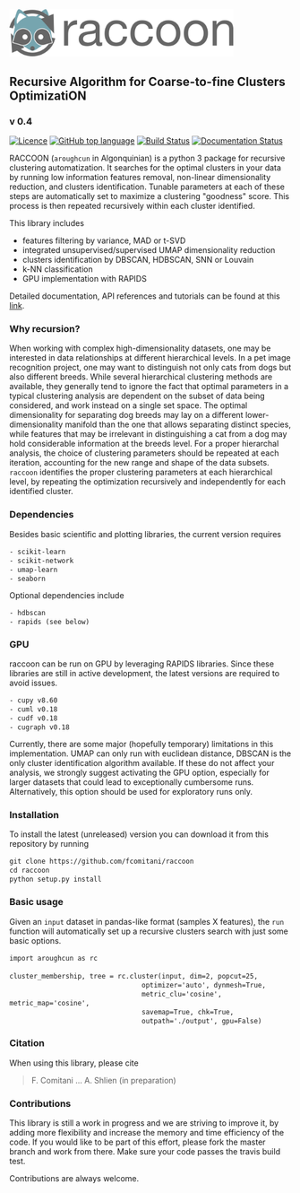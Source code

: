 <img src="docs/figs/logo_rc.png" width=400, padding=100>


## Recursive Algorithm for Coarse-to-fine Clusters OptimizatiON
### v 0.4

[![Licence](https://img.shields.io/github/license/fcomitani/raccoon?style=flat-square)](https://github.com/fcomitani/raccoon/blob/main/LICENSE)
[![GitHub top language](https://img.shields.io/github/languages/top/fcomitani/raccoon?style=flat-square)](https://github.com/fcomitani/raccoon/search?l=python)
[![Build Status](https://img.shields.io/travis/com/fcomitani/raccoon/main?style=flat-square)](https://travis-ci.com/fcomitani/raccoon)
[![Documentation Status](https://readthedocs.org/projects/coon/badge/?version=latest&style=flat-square)](https://coon.readthedocs.io/en/latest/?badge=latest)

RACCOON (`aroughcun` in Algonquinian) is a python 3 package for recursive clustering automatization. 
It searches for the optimal clusters in your data by running low information features removal, non-linear dimensionality reduction, and clusters identification. Tunable parameters at each of these steps are automatically set to maximize a clustering "goodness" score. This process is then repeated recursively within each cluster identified.

This library includes

* features filtering by variance, MAD or t-SVD
* integrated unsupervised/supervised UMAP dimensionality reduction
* clusters identification by DBSCAN, HDBSCAN, SNN or Louvain
* k-NN classification
* GPU implementation with RAPIDS

Detailed documentation, API references and tutorials can be found at this [link](https://aroughcun.readthedocs.io/en/latest/).

### Why recursion?

When working with complex high-dimensionality datasets, one may be interested in data relationships at different hierarchical levels. In a pet image recognition project, one may want to distinguish not only cats from dogs but also different breeds.
While several hierarchical clustering methods are available, they generally tend to ignore the fact that optimal parameters in a typical clustering analysis are dependent on the subset of data being considered, and work instead on a single set space. 
The optimal dimensionality for separating dog breeds may lay on a different lower-dimensionality manifold than the one that allows separating distinct species, while features that may be irrelevant in distinguishing a cat from a dog may hold considerable information at the breeds level. 
For a proper hierarchal analysis, the choice of clustering parameters should be repeated at each iteration, accounting for the new range and shape of the data subsets.
`raccoon` identifies the proper clustering parameters at each hierarchical level, by repeating the optimization recursively and independently for each identified cluster.  

### Dependencies

Besides basic scientific and plotting libraries, the current version requires

```
- scikit-learn
- scikit-network
- umap-learn
- seaborn
```

Optional dependencies include

```
- hdbscan
- rapids (see below)
```

### GPU

raccoon can be run on GPU by leveraging RAPIDS libraries. Since these libraries are still in active development, the latest versions are required to avoid issues.

```
- cupy v8.60
- cuml v0.18
- cudf v0.18
- cugraph v0.18
```

Currently, there are some major (hopefully temporary) limitations in this implementation. UMAP can only run with euclidean distance, DBSCAN is the only cluster identification algorithm available.
If these do not affect your analysis, we strongly suggest activating the GPU option, especially for larger datasets that could lead to exceptionally cumbersome runs. Alternatively, this option should be used for exploratory runs only.

### Installation

<!--- raccoon releases can be easily installed through the python standard package manager  
`pip install aroughcun`.
--->

To install the latest (unreleased) version you can download it from this repository by running 
 
    git clone https://github.com/fcomitani/raccoon
    cd raccoon
    python setup.py install

### Basic usage

Given an `input` dataset in pandas-like format (samples X features), the `run` function will
automatically set up a recursive clusters search with just some basic options. 

    import aroughcun as rc

    cluster_membership, tree = rc.cluster(input, dim=2, popcut=25,
                                     optimizer='auto', dynmesh=True,
                                     metric_clu='cosine', metric_map='cosine',
                                     savemap=True, chk=True,
                                     outpath='./output', gpu=False)

### Citation

When using this library, please cite

> F. Comitani ... A. Shlien (in preparation)

### Contributions

This library is still a work in progress and we are striving to improve it, by adding more flexibility and increase the memory and time efficiency of the code. If you would like to be part of this effort, please fork the master branch and work from there. Make sure your code passes the travis build test. 

Contributions are always welcome.
